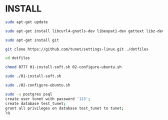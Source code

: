 # INSTALL

````bash
sudo apt-get update
````

````bash
sudo apt-get install libcurl4-gnutls-dev libexpat1-dev gettext libz-dev libssl-dev
````

````bash
sudo apt-get install git
````

````bash
git clone https://github.com/tunet/settings-linux.git ./dotfiles
````

````bash
cd dotfiles
````

````bash
chmod 0777 01-install-soft.sh 02-configure-ubuntu.sh
````

````bash
sudo ./01-install-soft.sh
````

````bash
sudo ./02-configure-ubuntu.sh
````

````bash
sudo -u postgres psql
create user tunet with password '123';
create database test_tunet;
grant all privileges on database test_tunet to tunet;
\q
````
